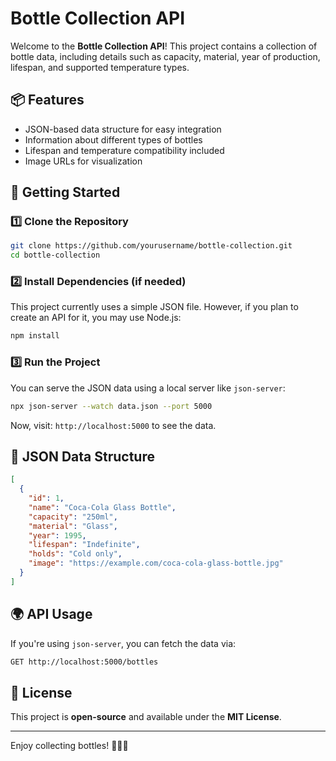 # Bottle Collection API

Welcome to the **Bottle Collection API**! This project contains a collection of bottle data, including details such as capacity, material, year of production, lifespan, and supported temperature types.

## 📦 Features
- JSON-based data structure for easy integration
- Information about different types of bottles
- Lifespan and temperature compatibility included
- Image URLs for visualization

## 🚀 Getting Started

### 1️⃣ Clone the Repository
```bash
git clone https://github.com/yourusername/bottle-collection.git
cd bottle-collection
```

### 2️⃣ Install Dependencies (if needed)
This project currently uses a simple JSON file. However, if you plan to create an API for it, you may use Node.js:
```bash
npm install
```

### 3️⃣ Run the Project
You can serve the JSON data using a local server like `json-server`:
```bash
npx json-server --watch data.json --port 5000
```
Now, visit: `http://localhost:5000` to see the data.

## 📂 JSON Data Structure
```json
[
  {
    "id": 1,
    "name": "Coca-Cola Glass Bottle",
    "capacity": "250ml",
    "material": "Glass",
    "year": 1995,
    "lifespan": "Indefinite",
    "holds": "Cold only",
    "image": "https://example.com/coca-cola-glass-bottle.jpg"
  }
]
```

## 🌍 API Usage
If you're using `json-server`, you can fetch the data via:
```bash
GET http://localhost:5000/bottles
```

## 📜 License
This project is **open-source** and available under the **MIT License**.

---

Enjoy collecting bottles! 🍼🥤🔥

